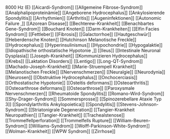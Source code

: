 8000 Hz (E)
[[Aicardi-Syndrom]]
[[Allgemeine Fibrose-Syndrom]]
[[Analphalipoproteinämie]]
[[Angeborene Hydrocephalus]]
[[Ankylosierende Spondylitis]]
[[Arrhythmien]]
[[Arthritis]]
[[Augeninfektionen]]
[[Autonomic Failure ,]]
[[Azorean Disease]]
[[Bechterew-Krankheit]]
[[Benachbartes Gene-Syndrom]]
[[Bouchard Knoten]]
[[Darm-Krankheiten]]
[[Elfin Facies Syndrom]]
[[Fettleber]]
[[Fibrosis]]
[[Galactorrhoe]]
[[Hautgeschwür]]
[[Heberdensche Knoten]]
[[Hutchinson Melanotische Freckle]]
[[Hydrocephalus]]
[[Hyperinsulinismus]]
[[Hypochondrie]]
[[Hypogalaktie]]
[[Idiopathische orthostatische Hypotonie ,]]
[[Ileus]]
[[Intestinale Neuronal Dysplasia]]
[[Joseph-Krankheit]]
[[Kommunizieren Hydrocephalus]]
[[Krebs]]
[[Laktation Disorders]]
[[Lentigo]]
[[Long-QT-Syndrom]]
[[Machado-Joseph-Krankheit]]
[[Marie-Struempell Krankheit]]
[[Melanotischen Freckle]]
[[Nervenschmerzen]]
[[Neuralgie]]
[[Neurodynia]]
[[Neurosen]]
[[Obstruktive Hydrocephalus]]
[[Onchocerciasis]]
[[Orthostatische Hypotonie]]
[[Osteitis deformans]]
[[Osteoarthritis]]
[[Osteoarthrose deformans]]
[[Osteoarthrose]]
[[Paroxysmale Nervenschmerzen]]
[[Rheumatoide Spondylitis]]
[[Romano-Wird-Syndrom]]
[[Shy-Drager-Syndrom]]
[[Sommersprosse]]
[[Spinozerebellare Ataxie Typ 3]]
[[Spondylarthritis Ankylopoietica]]
[[Spondylitis]]
[[Stevens-Johnson-Syndrom]]
[[Striatonigrale Degeneration]]
[[Tangier-Krankheit Neuropathien]]
[[Tangier-Krankheit]]
[[Trachealstenose]]
[[Trommelfellperforation]]
[[Trommelfells Rupture]]
[[William-Beuren-Syndrom]]
[[Williams-Syndrom]]
[[Wolff-Parkinson-White-Syndrom]]
[[Wolman-Krankheit]]
[[WPW Syndrom]]
[[Zirrhose]]